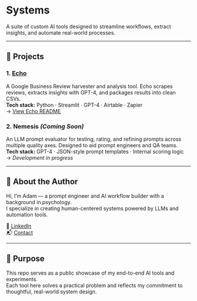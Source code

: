 # Systems

A suite of custom AI tools designed to streamline workflows, extract insights, and automate real-world processes.

---

## 🚀 Projects

### 1. [Echo](./Echo)

A Google Business Review harvester and analysis tool. Echo scrapes reviews, extracts insights with GPT-4, and packages results into clean CSVs.  
**Tech stack:** Python · Streamlit · GPT-4 · Airtable · Zapier  
→ [View Echo README](./Echo/README.md)

### 2. Nemesis *(Coming Soon)*

An LLM prompt evaluator for testing, rating, and refining prompts across multiple quality axes. Designed to aid prompt engineers and QA teams.  
**Tech stack:** GPT-4 · JSON-style prompt templates · Internal scoring logic  
→ *Development in progress*

---

## 🧠 About the Author

Hi, I’m Adam — a prompt engineer and AI workflow builder with a background in psychology.  
I specialize in creating human-centered systems powered by LLMs and automation tools.

🔗 [LinkedIn](https://www.linkedin.com/in/adam-helfrich-77567b374)  
📬 [Contact](mailto:ahelfrich.ai@gmail.com)

---

## 📌 Purpose

This repo serves as a public showcase of my end-to-end AI tools and experiments.  
Each tool here solves a practical problem and reflects my commitment to thoughtful, real-world system design.
